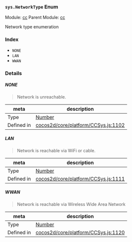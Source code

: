 ### `sys.NetworkType` Enum



Module: [cc](../modules/cc.md)
Parent Module: [cc](../modules/cc.md)


Network type enumeration


### Index
  - `NONE`
  - `LAN`
  - `WWAN`

### Details


##### NONE

> Network is unreachable.

| meta | description |
|------|-------------|
| Type | <a href="https://developer.mozilla.org/en/JavaScript/Reference/Global_Objects/Number" class="crosslink external" target="_blank">Number</a> |
| Defined in | [cocos2d/core/platform/CCSys.js:1102](https://github.com/cocos-creator/engine/blob/2fda22be5638065a190bc4c97da6548631319aba/cocos2d/core/platform/CCSys.js#L1102) |



##### LAN

> Network is reachable via WiFi or cable.

| meta | description |
|------|-------------|
| Type | <a href="https://developer.mozilla.org/en/JavaScript/Reference/Global_Objects/Number" class="crosslink external" target="_blank">Number</a> |
| Defined in | [cocos2d/core/platform/CCSys.js:1111](https://github.com/cocos-creator/engine/blob/2fda22be5638065a190bc4c97da6548631319aba/cocos2d/core/platform/CCSys.js#L1111) |



##### WWAN

> Network is reachable via Wireless Wide Area Network

| meta | description |
|------|-------------|
| Type | <a href="https://developer.mozilla.org/en/JavaScript/Reference/Global_Objects/Number" class="crosslink external" target="_blank">Number</a> |
| Defined in | [cocos2d/core/platform/CCSys.js:1120](https://github.com/cocos-creator/engine/blob/2fda22be5638065a190bc4c97da6548631319aba/cocos2d/core/platform/CCSys.js#L1120) |


